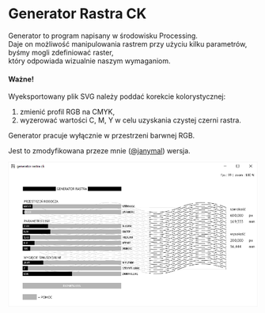 # Generator Rastra CK
Generator to program napisany w środowisku Processing.<br/>
Daje on możliwość manipulowania rastrem przy użyciu kilku parametrów, byśmy mogli zdefiniować raster,<br/>
który odpowiada wizualnie naszym wymaganiom.


#### Ważne!
Wyeksportowany plik SVG należy poddać korekcie kolorystycznej:
1. zmienić profil RGB na CMYK,
2. wyzerować wartości C, M, Y w celu uzyskania czystej czerni rastra.

Generator pracuje wyłącznie w przestrzeni barwnej RGB.

Jest to zmodyfikowana przeze mnie ([@janymal](https://github.com/janymal)) wersja.

![Screenshot](https://raw.githubusercontent.com/janymal/ck_raster/master/readme/screenshot_1.png)
